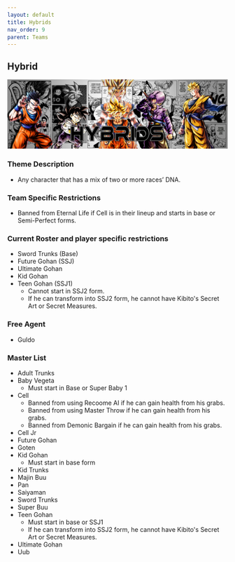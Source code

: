 ```yaml
---
layout: default
title: Hybrids
nav_order: 9
parent: Teams
---
```

## Hybrid
![](../images/hybrids.jpg)

### Theme Description
- Any character that has a mix of two or more races’ DNA.

### Team Specific Restrictions
  -  Banned from Eternal Life if Cell is in their lineup and starts in base or Semi-Perfect forms.

### Current Roster and player specific restrictions

- Sword Trunks (Base)
- Future Gohan (SSJ)
- Ultimate Gohan
- Kid Gohan
- Teen Gohan (SSJ1)
  - Cannot start in SSJ2 form.
  - If he can transform into SSJ2 form, he cannot have Kibito's Secret Art or Secret Measures.

### Free Agent 

- Guldo 
  
### Master List

- Adult Trunks
- Baby Vegeta 
   - Must start in Base or Super Baby 1
- Cell
  -  Banned from using Recoome AI if he can gain health from his grabs.
  -  Banned from using Master Throw if he can gain health from his grabs.
  -  Banned from Demonic Bargain if he can gain health from his grabs.
- Cell Jr 
- Future Gohan
- Goten
- Kid Gohan
   - Must start in base form
- Kid Trunks
- Majin Buu
- Pan
- Saiyaman
- Sword Trunks
- Super Buu
- Teen Gohan
   - Must start in base or SSJ1
   - If he can transform into SSJ2 form, he cannot have Kibito's Secret Art or Secret Measures.
- Ultimate Gohan
- Uub
